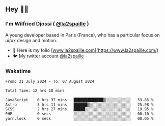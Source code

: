 ## Hey 👋🏾
### I'm Wilfried Djossi ( <a href="https://twitter.com/la2spaille/" target="_blank">@la2spaille</a> )
A young developer based in Paris (France), who has a particular focus on ui/ux design and motion.

- 🎨 Here is my folio [www.la2spaille.com](https://www.la2spaille.com/)
- 🐦 My twitter account [@la2spaille](https://twitter.com/la2spaille/)

### Wakatime
<!--START_SECTION:waka-->

```txt
From: 31 July 2024 - To: 07 August 2024

Total Time: 12 hrs 18 mins

JavaScript    6 hrs 37 mins   █████████████▒░░░░░░░░░░░   53.85 %
Astro         3 hrs 11 mins   ██████▒░░░░░░░░░░░░░░░░░░   25.98 %
SCSS          2 hrs 27 mins   █████░░░░░░░░░░░░░░░░░░░░   19.95 %
PHP           0 secs          ░░░░░░░░░░░░░░░░░░░░░░░░░   00.10 %
yarn.lock     0 secs          ░░░░░░░░░░░░░░░░░░░░░░░░░   00.05 %
```

<!--END_SECTION:waka-->
<!--
**la2spaille/la2spaille** is a ✨ _special_ ✨ repository because its `README.md` (this file) appears on your GitHub profile.

Here are some ideas to get you started:

- 🔭 I’m currently working on ...
- 🌱 I’m currently learning ...
- 👯 I’m looking to collaborate on ...
- 🤔 I’m looking for help with ...
- 💬 Ask me about ...
- 📫 How to reach me: ...
- 😄 Pronouns: ...
- ⚡ Fun fact: ...
-->
